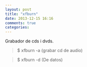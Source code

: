 ```yaml
---
layout: post
title: "xfburn"
date: 2013-12-15 16:16
comments: true
categories: 
---
```

Grabador de cds i dvds.

>$ xfburn -a (grabar cd de audio)

>$ xfburn -d (De datos)

